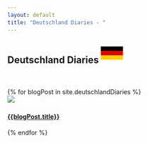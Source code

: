 ```yaml
---
layout: default
title: "Deutschland Diaries - "
---
```

<div class="topicHeaderL">
<h2>Deutschland Diaries <img src="/assets/germanflag.png" style="width: 50px; height: auto; padding-bottom: 8px;"/></h2>
</div>
<br><br>

<div class="container-fluid padding">
<div class="row text-center padding">
{% for blogPost in site.deutschlandDiaries %}

<div class="col-xs-12 col-sm-6 col-md-4">
            <div class="imageText padding">
                <a href="{{blogPost.url}}" class="hvr-grow-shadow">
                <img src="assets/{{blogPost.imageurl}}" class="img-fluid">
                <span class="title"><h4>{{blogPost.title}}</h4></span>
                </a>
            </div>
                    
</div>


{% endfor %}
</div>
</div>